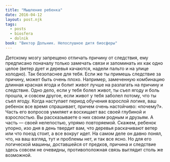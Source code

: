 ```yaml
---
title: "Мышление ребенка"
date: 2016-04-12
layout: post.njk
tags:
  - posts
  - biosfera
  - dolnik
book: "Виктор Дольник. Непослушное дитя биосферы"
---
```


Детскому мозгу запрещено отличать причину от следствия, ему предписано поначалу только замечать связи и запоминать их как одно целое (ветер дует и деревья качаются, надели пальто и на улице холодно). Так безопаснее для тебя. Если же ты примешь следствие за причину, может быть очень плохо. Например, замеченную комбинацию длинная красная ягода и болит живот лучше на разлагать на причину и следствие. Одно дело, если у тебя болел живот, ты съел ягоду и боль прошла, и совсем другое, если живот у тебя заболел потому, что ты съел ягоду. Когда наступает период обучения взрослой логике, ваш ребенок все время спрашивает, причем очень настойчиво: «почему?». Часть его вопросов умиляет и восхищает вас своей глубиной и взрослостью. Вы рассказываете о них своим родным и друзьям. А часть — своей нелепостью, упрямо повторяемой. Скажем, ребенок упорно, изо дня в день твердит вам, что деревья раскачивают ветер или что поезд стоит, а все вокруг идет. На самом деле он давно понял, что, на ваш взгляд, тут и проблемы нет, и так все ясно. Но для его логической машины, доставшейся от предков, причина и следствие здесь совсем не очевидны, противоположная связь выглядит столь же возможной.
